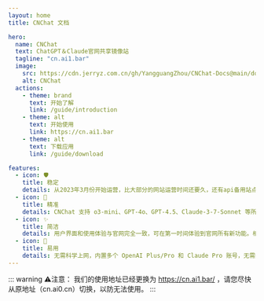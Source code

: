 ```yaml
---
layout: home
title: CNChat 文档

hero:
  name: CNChat
  text: ChatGPT＆Claude官网共享镜像站
  tagline: "cn.ai1.bar"
  image:
    src: https://cdn.jerryz.com.cn/gh/YangguangZhou/CNChat-Docs@main/docs/public/cnchat.png
    alt: CNChat
  actions:
    - theme: brand
      text: 开始了解
      link: /guide/introduction
    - theme: alt
      text: 开始使用
      link: https://cn.ai1.bar
    - theme: alt
      text: 下载应用
      link: /guide/download

features:
  - icon: 🛡️
    title: 稳定
    details: 从2023年3月份开始运营，比大部分的网站运营时间还要久，还有api备用站点，可以做到官网不倒，CNChat不倒。
  - icon: 🤖
    title: 精准
    details: CNChat 支持 o3-mini、GPT-4o、GPT-4.5、Claude-3-7-Sonnet 等所有OpenAI和Anthropic官网最新模型。以及 DeepSeek V3/R1、Grok 3 等部分领先大模型。支持包括上传 PDF、图片进行分析、联网对话、语音聊天、深度研究等官网所有功能。无需担心封号风险。
  - icon: ✨
    title: 简洁
    details: 用户界面和使用体验与官网完全一致，可在第一时间体验到官网所有新功能。相比于其他的网站，CNChat支持的功能更全面，使用体验更好。
  - icon: 🚀
    title: 易用
    details: 无需科学上网，内置多个 OpenAI Plus/Pro 和 Claude Pro 账号，无需担心次数限制，真正做到打开即用。
---
```


::: warning ⚠️注意：
我们的使用地址已经更换为 https://cn.ai1.bar/ ，请您尽快从原地址（cn.ai0.cn）切换，以防无法使用。
:::